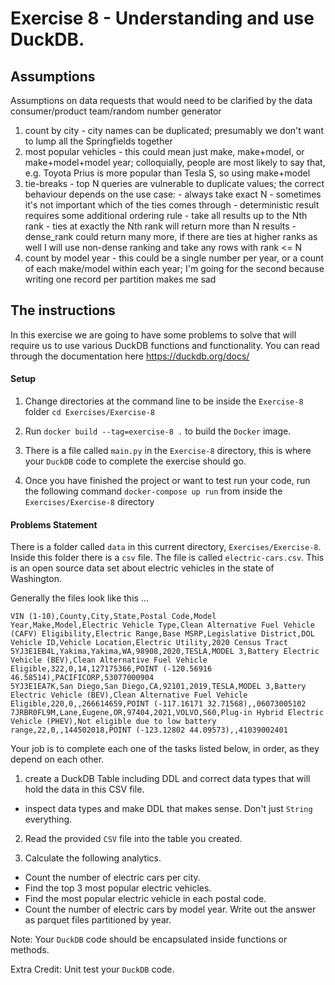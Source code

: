 # Exercise 8 - Understanding and use DuckDB.

## Assumptions

Assumptions on data requests that would need to be clarified by the data
consumer/product team/random number generator
1. count by city - city names can be duplicated; presumably we don't want to lump all the
                   Springfields together
2. most popular vehicles - this could mean just make, make+model, or make+model+model year;
                            colloquially, people are most likely to say that, e.g.
                            Toyota Prius is more popular than Tesla S, so using make+model
3. tie-breaks - top N queries are vulnerable to duplicate values; the correct behaviour depends on
                the use case:
                - always take exact N
                    - sometimes it's not important which of the ties comes through
                    - deterministic result requires some additional ordering rule
                - take all results up to the Nth rank
                    - ties at exactly the Nth rank will return more than N results
                    - dense_rank could return many more, if there are ties at higher ranks as well
                I will use non-dense ranking and take any rows with rank <= N
4. count by model year - this could be a single number per year, or a count of each make/model within
                         each year; I'm going for the second because writing one record per 
                         partition makes me sad
## The instructions
In this exercise we are going to have some problems to solve that will require us to 
use various DuckDB functions and functionality. You can read through the documentation
here https://duckdb.org/docs/

#### Setup
1. Change directories at the command line 
   to be inside the `Exercise-8` folder `cd Exercises/Exercise-8`
   
2. Run `docker build --tag=exercise-8 .` to build the `Docker` image.

3. There is a file called `main.py` in the `Exercise-8` directory, this
is where your `DuckDB` code to complete the exercise should go.
   
4. Once you have finished the project or want to test run your code,
   run the following command `docker-compose up run` from inside the `Exercises/Exercise-8` directory

#### Problems Statement
There is a folder called `data` in this current directory, `Exercises/Exercise-8`. Inside this
folder there is a `csv` file. The file is called `electric-cars.csv`. This is an open source
data set about electric vehicles in the state of Washington.

Generally the files look like this ...
```
VIN (1-10),County,City,State,Postal Code,Model Year,Make,Model,Electric Vehicle Type,Clean Alternative Fuel Vehicle (CAFV) Eligibility,Electric Range,Base MSRP,Legislative District,DOL Vehicle ID,Vehicle Location,Electric Utility,2020 Census Tract
5YJ3E1EB4L,Yakima,Yakima,WA,98908,2020,TESLA,MODEL 3,Battery Electric Vehicle (BEV),Clean Alternative Fuel Vehicle Eligible,322,0,14,127175366,POINT (-120.56916 46.58514),PACIFICORP,53077000904
5YJ3E1EA7K,San Diego,San Diego,CA,92101,2019,TESLA,MODEL 3,Battery Electric Vehicle (BEV),Clean Alternative Fuel Vehicle Eligible,220,0,,266614659,POINT (-117.16171 32.71568),,06073005102
7JRBR0FL9M,Lane,Eugene,OR,97404,2021,VOLVO,S60,Plug-in Hybrid Electric Vehicle (PHEV),Not eligible due to low battery range,22,0,,144502018,POINT (-123.12802 44.09573),,41039002401
```

Your job is to complete each one of the tasks listed below, in order, as they depend on each other.

1. create a DuckDB Table including DDL and correct data types that will hold the data in this CSV file.
 - inspect data types and make DDL that makes sense. Don't just `String` everything.

2. Read the provided `CSV` file into the table you created.

3. Calculate the following analytics.
 - Count the number of electric cars per city.
 - Find the top 3 most popular electric vehicles.
 - Find the most popular electric vehicle in each postal code.
 - Count the number of electric cars by model year. Write out the answer as parquet files partitioned by year.


Note: Your `DuckDB` code should be encapsulated inside functions or methods.

Extra Credit: Unit test your `DuckDB` code.
